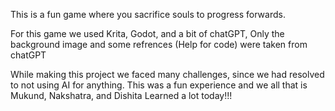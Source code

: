 This is a fun game where you sacrifice souls to progress forwards.

For this game we used Krita, Godot, and a bit of chatGPT,
Only the background image and some refrences (Help for code) were taken from chatGPT

While making this project we faced many challenges, since we had resolved to not using AI for anything.
This was a fun experience and we all that is 
Mukund, Nakshatra, and Dishita
Learned a lot today!!!
